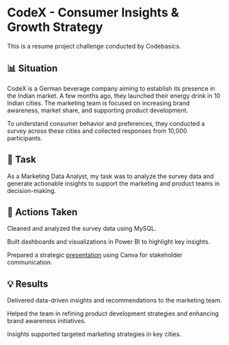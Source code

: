 # CodeX - Consumer Insights & Growth Strategy
This is a resume project challenge conducted by Codebasics.

## 📊 Situation
CodeX is a German beverage company aiming to establish its presence in the Indian market. A few months ago, they launched their energy drink in 10 Indian cities. The marketing team is focused on increasing brand awareness, market share, and supporting product development.

To understand consumer behavior and preferences, they conducted a survey across these cities and collected responses from 10,000 participants.

## 🎯 Task
As a Marketing Data Analyst, my task was to analyze the survey data and generate actionable insights to support the marketing and product teams in decision-making.

## 🚀 Actions Taken
Cleaned and analyzed the survey data using MySQL.

Built dashboards and visualizations in Power BI to highlight key insights.

Prepared a strategic [presentation](https://github.com/Karthigalakshmanan/Codex/blob/main/Codex_RPC_6.pdf) using Canva for stakeholder communication.

## 💡 Results
Delivered data-driven insights and recommendations to the marketing team.

Helped the team in refining product development strategies and enhancing brand awareness initiatives.

Insights supported targeted marketing strategies in key cities.
